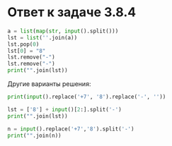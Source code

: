 # Ответ к задаче 3.8.4

```python
a = list(map(str, input().split()))
lst = list(''.join(a))
lst.pop(0)
lst[0] = "8"
lst.remove("-")
lst.remove("-")
print("".join(lst))
```

Другие варианты решения:

```python
print(input().replace('+7', '8').replace('-', ''))
```

```python
lst = ['8'] + input()[2:].split('-')
print("".join(lst))
```

```python
n = input().replace('+7','8').split('-')
print("".join(n))
```
